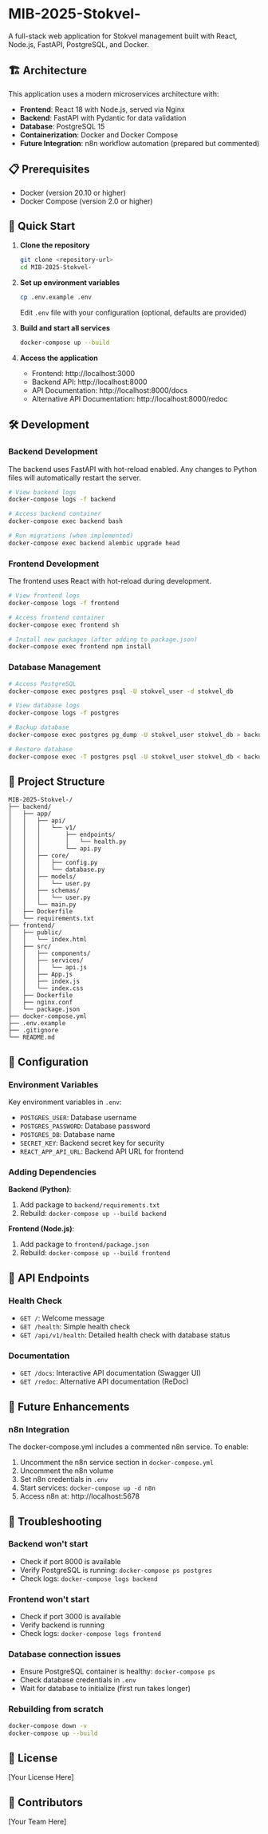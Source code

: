 # MIB-2025-Stokvel-

A full-stack web application for Stokvel management built with React, Node.js, FastAPI, PostgreSQL, and Docker.

## 🏗️ Architecture

This application uses a modern microservices architecture with:

- **Frontend**: React 18 with Node.js, served via Nginx
- **Backend**: FastAPI with Pydantic for data validation
- **Database**: PostgreSQL 15
- **Containerization**: Docker and Docker Compose
- **Future Integration**: n8n workflow automation (prepared but commented)

## 📋 Prerequisites

- Docker (version 20.10 or higher)
- Docker Compose (version 2.0 or higher)

## 🚀 Quick Start

1. **Clone the repository**
   ```bash
   git clone <repository-url>
   cd MIB-2025-Stokvel-
   ```

2. **Set up environment variables**
   ```bash
   cp .env.example .env
   ```
   Edit `.env` file with your configuration (optional, defaults are provided)

3. **Build and start all services**
   ```bash
   docker-compose up --build
   ```

4. **Access the application**
   - Frontend: http://localhost:3000
   - Backend API: http://localhost:8000
   - API Documentation: http://localhost:8000/docs
   - Alternative API Documentation: http://localhost:8000/redoc

## 🛠️ Development

### Backend Development

The backend uses FastAPI with hot-reload enabled. Any changes to Python files will automatically restart the server.

```bash
# View backend logs
docker-compose logs -f backend

# Access backend container
docker-compose exec backend bash

# Run migrations (when implemented)
docker-compose exec backend alembic upgrade head
```

### Frontend Development

The frontend uses React with hot-reload during development.

```bash
# View frontend logs
docker-compose logs -f frontend

# Access frontend container
docker-compose exec frontend sh

# Install new packages (after adding to package.json)
docker-compose exec frontend npm install
```

### Database Management

```bash
# Access PostgreSQL
docker-compose exec postgres psql -U stokvel_user -d stokvel_db

# View database logs
docker-compose logs -f postgres

# Backup database
docker-compose exec postgres pg_dump -U stokvel_user stokvel_db > backup.sql

# Restore database
docker-compose exec -T postgres psql -U stokvel_user stokvel_db < backup.sql
```

## 📁 Project Structure

```
MIB-2025-Stokvel-/
├── backend/
│   ├── app/
│   │   ├── api/
│   │   │   └── v1/
│   │   │       ├── endpoints/
│   │   │       │   └── health.py
│   │   │       └── api.py
│   │   ├── core/
│   │   │   ├── config.py
│   │   │   └── database.py
│   │   ├── models/
│   │   │   └── user.py
│   │   ├── schemas/
│   │   │   └── user.py
│   │   └── main.py
│   ├── Dockerfile
│   └── requirements.txt
├── frontend/
│   ├── public/
│   │   └── index.html
│   ├── src/
│   │   ├── components/
│   │   ├── services/
│   │   │   └── api.js
│   │   ├── App.js
│   │   ├── index.js
│   │   └── index.css
│   ├── Dockerfile
│   ├── nginx.conf
│   └── package.json
├── docker-compose.yml
├── .env.example
├── .gitignore
└── README.md
```

## 🔧 Configuration

### Environment Variables

Key environment variables in `.env`:

- `POSTGRES_USER`: Database username
- `POSTGRES_PASSWORD`: Database password
- `POSTGRES_DB`: Database name
- `SECRET_KEY`: Backend secret key for security
- `REACT_APP_API_URL`: Backend API URL for frontend

### Adding Dependencies

**Backend (Python)**:
1. Add package to `backend/requirements.txt`
2. Rebuild: `docker-compose up --build backend`

**Frontend (Node.js)**:
1. Add package to `frontend/package.json`
2. Rebuild: `docker-compose up --build frontend`

## 🎯 API Endpoints

### Health Check
- `GET /`: Welcome message
- `GET /health`: Simple health check
- `GET /api/v1/health`: Detailed health check with database status

### Documentation
- `GET /docs`: Interactive API documentation (Swagger UI)
- `GET /redoc`: Alternative API documentation (ReDoc)

## 🔮 Future Enhancements

### n8n Integration

The docker-compose.yml includes a commented n8n service. To enable:

1. Uncomment the n8n service section in `docker-compose.yml`
2. Uncomment the n8n volume
3. Set n8n credentials in `.env`
4. Start services: `docker-compose up -d n8n`
5. Access n8n at: http://localhost:5678

## 🐛 Troubleshooting

### Backend won't start
- Check if port 8000 is available
- Verify PostgreSQL is running: `docker-compose ps postgres`
- Check logs: `docker-compose logs backend`

### Frontend won't start
- Check if port 3000 is available
- Verify backend is running
- Check logs: `docker-compose logs frontend`

### Database connection issues
- Ensure PostgreSQL container is healthy: `docker-compose ps`
- Check database credentials in `.env`
- Wait for database to initialize (first run takes longer)

### Rebuilding from scratch
```bash
docker-compose down -v
docker-compose up --build
```

## 📝 License

[Your License Here]

## 👥 Contributors

[Your Team Here]